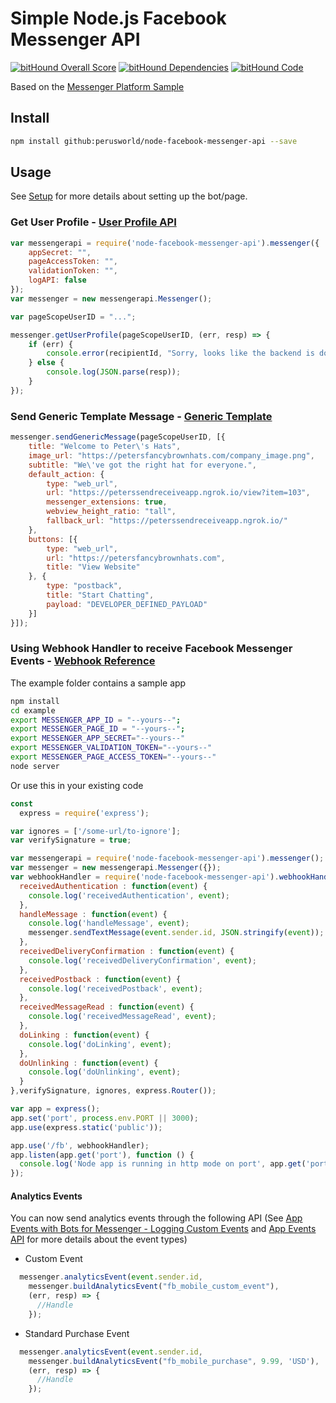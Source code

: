 # Simple Node.js Facebook Messenger API #

[![bitHound Overall Score](https://www.bithound.io/github/perusworld/node-facebook-messenger-api/badges/score.svg)](https://www.bithound.io/github/perusworld/node-facebook-messenger-api)
[![bitHound Dependencies](https://www.bithound.io/github/perusworld/node-facebook-messenger-api/badges/dependencies.svg)](https://www.bithound.io/github/perusworld/node-facebook-messenger-api/master/dependencies/npm)
[![bitHound Code](https://www.bithound.io/github/perusworld/node-facebook-messenger-api/badges/code.svg)](https://www.bithound.io/github/perusworld/node-facebook-messenger-api)

Based on the [Messenger Platform Sample](https://github.com/fbsamples/messenger-platform-samples)

## Install ##
```bash
npm install github:perusworld/node-facebook-messenger-api --save
```


## Usage ##
See [Setup](https://developers.facebook.com/docs/messenger-platform/guides/setup) for more details about setting up the bot/page.

### Get User Profile - [User Profile API](https://developers.facebook.com/docs/messenger-platform/user-profile) ##
```javascript
var messengerapi = require('node-facebook-messenger-api').messenger({
    appSecret: "",
    pageAccessToken: "",
    validationToken: "",
    logAPI: false
});
var messenger = new messengerapi.Messenger();

var pageScopeUserID = "...";

messenger.getUserProfile(pageScopeUserID, (err, resp) => {
    if (err) {
        console.error(recipientId, "Sorry, looks like the backend is down :-(");
    } else {
        console.log(JSON.parse(resp));
    }
});
```

### Send Generic Template Message - [Generic Template](https://developers.facebook.com/docs/messenger-platform/send-api-reference/generic-template) ###
```javascript
messenger.sendGenericMessage(pageScopeUserID, [{
    title: "Welcome to Peter\'s Hats",
    image_url: "https://petersfancybrownhats.com/company_image.png",
    subtitle: "We\'ve got the right hat for everyone.",
    default_action: {
        type: "web_url",
        url: "https://peterssendreceiveapp.ngrok.io/view?item=103",
        messenger_extensions: true,
        webview_height_ratio: "tall",
        fallback_url: "https://peterssendreceiveapp.ngrok.io/"
    },
    buttons: [{
        type: "web_url",
        url: "https://petersfancybrownhats.com",
        title: "View Website"
    }, {
        type: "postback",
        title: "Start Chatting",
        payload: "DEVELOPER_DEFINED_PAYLOAD"
    }]
}]);
```

### Using Webhook Handler to receive Facebook Messenger Events - [Webhook Reference](https://developers.facebook.com/docs/messenger-platform/webhook-reference) ###
The example folder contains a sample app 
```bash
npm install
cd example
export MESSENGER_APP_ID = "--yours--";
export MESSENGER_PAGE_ID = "--yours--";
export MESSENGER_APP_SECRET="--yours--"
export MESSENGER_VALIDATION_TOKEN="--yours--"
export MESSENGER_PAGE_ACCESS_TOKEN="--yours--"
node server
```
Or use this in your existing code
```javascript
const
  express = require('express');

var ignores = ['/some-url/to-ignore'];
var verifySignature = true;

var messengerapi = require('node-facebook-messenger-api').messenger();
var messenger = new messengerapi.Messenger({});
var webhookHandler = require('node-facebook-messenger-api').webhookHandler()(messenger, {
  receivedAuthentication : function(event) {
    console.log('receivedAuthentication', event);
  },
  handleMessage : function(event) {
    console.log('handleMessage', event);
    messenger.sendTextMessage(event.sender.id, JSON.stringify(event));
  },
  receivedDeliveryConfirmation : function(event) {
    console.log('receivedDeliveryConfirmation', event);
  },
  receivedPostback : function(event) {
    console.log('receivedPostback', event);
  },
  receivedMessageRead : function(event) {
    console.log('receivedMessageRead', event);
  },
  doLinking : function(event) {
    console.log('doLinking', event);
  },
  doUnlinking : function(event) {
    console.log('doUnlinking', event);
  }
},verifySignature, ignores, express.Router());

var app = express();
app.set('port', process.env.PORT || 3000);
app.use(express.static('public'));

app.use('/fb', webhookHandler);
app.listen(app.get('port'), function () {
  console.log('Node app is running in http mode on port', app.get('port'));
});
```
#### Analytics Events ####
You can now send analytics events through the following API (See [App Events with Bots for Messenger - Logging Custom Events](https://developers.facebook.com/docs/app-events/bots-for-messenger#logging-custom-events) and [App Events API](https://developers.facebook.com/docs/marketing-api/app-event-api/v2.9) for more details about the event types)

 - Custom Event
```javascript
  messenger.analyticsEvent(event.sender.id,
    messenger.buildAnalyticsEvent("fb_mobile_custom_event"),
    (err, resp) => {
      //Handle
    });
```

 - Standard Purchase Event
```javascript
  messenger.analyticsEvent(event.sender.id,
    messenger.buildAnalyticsEvent("fb_mobile_purchase", 9.99, 'USD'),
    (err, resp) => {
      //Handle
    });
```